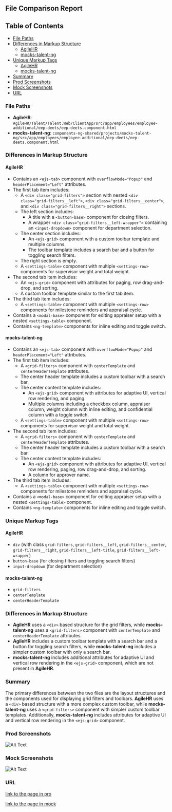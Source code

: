 ## File Comparison Report

## Table of Contents

- [File Paths](#file-paths)
- [Differences in Markup Structure](#differences-in-markup-structure)
  - [AgileHR](#agilehr)
  - [mocks-talent-ng](#mocks-talent-ng)
- [Unique Markup Tags](#unique-markup-tags)
  - [AgileHR](#agilehr-1)
  - [mocks-talent-ng](#mocks-talent-ng-1)
- [Summary](#summary)
- [Prod Screenshots](#prod-screenshots)
- [Mock Screenshots](#mock-screenshots)
- [URL](#url)

### File Paths

- **AgileHR**: `AgileHR/Talent/Talent.Web/ClientApp/src/app/employees/employee-additional/eep-deets/eep-deets.component.html`
- **mocks-talent-ng**: `components-ng-shared/projects/mocks-talent-ng/src/app/employees/employee-additional/eep-deets/eep-deets.component.html`

### Differences in Markup Structure

#### AgileHR

- Contains an `<ejs-tab>` component with `overflowMode="Popup"` and `headerPlacement="Left"` attributes.
- The first tab item includes:
  - A `<div class="grid-filters">` section with nested `<div class="grid-filters__left">`, `<div class="grid-filters__center">`, and `<div class="grid-filters__right">` sections.
  - The left section includes:
    - A title with a `<button-base>` component for closing filters.
    - A wrapper `<div class="grid-filters__left-wrapper">` containing an `<input-dropdown>` component for department selection.
  - The center section includes:
    - An `<ejs-grid>` component with a custom toolbar template and multiple columns.
    - The toolbar template includes a search bar and a button for toggling search filters.
  - The right section is empty.
  - A `<settings-table>` component with multiple `<settings-row>` components for supervisor weight and total weight.
- The second tab item includes:
  - An `<ejs-grid>` component with attributes for paging, row drag-and-drop, and sorting.
  - A custom toolbar template similar to the first tab item.
- The third tab item includes:
  - A `<settings-table>` component with multiple `<settings-row>` components for milestone reminders and appraisal cycle.
- Contains a `<modal-base>` component for editing appraiser setup with a nested `<settings-table>` component.
- Contains `<ng-template>` components for inline editing and toggle switch.

#### mocks-talent-ng

- Contains an `<ejs-tab>` component with `overflowMode="Popup"` and `headerPlacement="Left"` attributes.
- The first tab item includes:
  - A `<grid-filters>` component with `centerTemplate` and `centerHeaderTemplate` attributes.
  - The center header template includes a custom toolbar with a search bar.
  - The center content template includes:
    - An `<ejs-grid>` component with attributes for adaptive UI, vertical row rendering, and paging.
    - Multiple columns including a checkbox column, appraiser column, weight column with inline editing, and confidential column with a toggle switch.
  - A `<settings-table>` component with multiple `<settings-row>` components for supervisor weight and total weight.
- The second tab item includes:
  - A `<grid-filters>` component with `centerTemplate` and `centerHeaderTemplate` attributes.
  - The center header template includes a custom toolbar with a search bar.
  - The center content template includes:
    - An `<ejs-grid>` component with attributes for adaptive UI, vertical row rendering, paging, row drag-and-drop, and sorting.
    - A column for approver name.
- The third tab item includes:
  - A `<settings-table>` component with multiple `<settings-row>` components for milestone reminders and appraisal cycle.
- Contains a `<modal-base>` component for editing appraiser setup with a nested `<settings-table>` component.
- Contains `<ng-template>` components for inline editing and toggle switch.

### Unique Markup Tags

#### AgileHR

- `div` (with class `grid-filters`, `grid-filters__left`, `grid-filters__center`, `grid-filters__right`, `grid-filters__left-title`, `grid-filters__left-wrapper`)
- `button-base` (for closing filters and toggling search filters)
- `input-dropdown` (for department selection)

#### mocks-talent-ng

- `grid-filters`
- `centerTemplate`
- `centerHeaderTemplate`

### Differences in Markup Structure

- **AgileHR** uses a `<div>` based structure for the grid filters, while **mocks-talent-ng** uses a `<grid-filters>` component with `centerTemplate` and `centerHeaderTemplate` attributes.
- **AgileHR** includes a custom toolbar template with a search bar and a button for toggling search filters, while **mocks-talent-ng** includes a simpler custom toolbar with only a search bar.
- **mocks-talent-ng** includes additional attributes for adaptive UI and vertical row rendering in the `<ejs-grid>` component, which are not present in **AgileHR**.

### Summary

The primary differences between the two files are the layout structures and the components used for displaying grid filters and toolbars. **AgileHR** uses a `<div>` based structure with a more complex custom toolbar, while **mocks-talent-ng** uses a `<grid-filters>` component with simpler custom toolbar templates. Additionally, **mocks-talent-ng** includes attributes for adaptive UI and vertical row rendering in the `<ejs-grid>` component.

### Prod Screenshots

![Alt Text](/path/to/img.jpg)

### Mock Screenshots

![Alt Text](/path/to/img.jpg)

### URL

[link to the page in pro](https://www.example.com)

[link to the page in mock](https://www.example.com)
